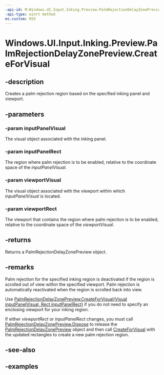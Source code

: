 ```yaml
---
-api-id: M:Windows.UI.Input.Inking.Preview.PalmRejectionDelayZonePreview.CreateForVisual(Windows.UI.Composition.Visual,Windows.Foundation.Rect,Windows.UI.Composition.Visual,Windows.Foundation.Rect)
-api-type: winrt method
ms.custom: RS5
---
```


<!-- Method syntax.
public PalmRejectionDelayZonePreview PalmRejectionDelayZonePreview.CreateForVisual(Visual inputPanelVisual, Rect inputPanelRect, Visual viewportVisual, Rect viewportRect)
-->

# Windows.UI.Input.Inking.Preview.PalmRejectionDelayZonePreview.CreateForVisual

## -description

Creates a palm rejection region based on the specified inking panel and viewport.

## -parameters

### -param inputPanelVisual

The visual object associated with the inking panel.

### -param inputPanelRect

The region where palm rejection is to be enabled, relative to the coordinate space of the *inputPanelVisual*.

### -param viewportVisual

The visual object associated with the viewport within which *inputPanelVisual* is located.

### -param viewportRect

The viewport that contains the region where palm rejection is to be enabled, relative to the coordinate space of the *viewportVisual*.

## -returns

Returns a PalmRejectionDelayZonePreview object.

## -remarks

Palm rejection for the specified inking region is deactivated if the region is scrolled out of view within the specified viewport. Palm rejection is automatically reactivated when the region is scrolled back into view.

Use [PalmRejectionDelayZonePreview.CreateForVisual(Visual inputPanelVisual, Rect inputPanelRect)](palmrejectiondelayzonepreview_createforvisual_1931711328.md) if you do not need to specify an enclosing viewport for your inking region.

If either *viewportRect* or *inputPanelRect* changes, you must call [PalmRejectionDelayZonePreview.Dispose](dispose.md) to release the [PalmRejectionDelayZonePreview](palmrejectiondelayzonepreview.md) object and then call [CreateForVisual](/uwp/api/windows.ui.input.inking.preview.palmrejectiondelayzonepreview.createforvisual) with the updated rectangles to create a new palm rejection region.

## -see-also

## -examples
